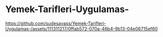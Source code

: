# Yemek-Tarifleri-Uygulamas-
https://github.com/sudesavass/Yemek-Tarifleri-Uygulamas-/assets/111311217/0ffab572-070a-46b4-9b13-04e06715ef60


